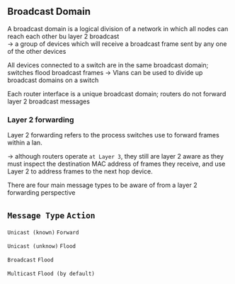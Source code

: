 ## Broadcast Domain

A broadcast domain is a logical division of a network in which all nodes can reach each other bu layer 2 broadcast   
  -> a group of devices which will receive a broadcast frame sent by any one of the other devices 
  
All devices connected to a switch are in the same broadcast domain; switches flood broadcast frames 
  -> Vlans can be used to divide up broadcast domains on a switch

Each router interface is a unique broadcast domain; routers do not forward layer 2 broadcast messages

### Layer 2 forwarding 



Layer 2 forwarding refers to the process switches use to forward frames within a lan. 

-> although routers operate `at Layer 3`, they still are layer 2 aware as they must inspect the destination MAC address of frames they receive, and use Layer 2 to address frames to the next hop device. 


There are four main message types to be aware of from a layer 2 forwarding perspective

## `Message Type`        `Action`


`Unicast (known)`     `Forward`

`Unicast (unknow)`    `Flood`

`Broadcast`           `Flood`

`Multicast`           `Flood (by default)`

